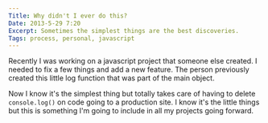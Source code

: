 ```yaml
---
Title: Why didn't I ever do this?
Date: 2013-5-29 7:20
Excerpt: Sometimes the simplest things are the best discoveries.
Tags: process, personal, javascript
---
```


Recently I was working on a javascript project that someone else created. I needed to fix a few things and add a new feature. The person previously created this little log function that was part of the main object.

<script src="https://gist.github.com/ckollars/5665348.js"></script>

Now I know it's the simplest thing but totally takes care of having to delete <code>console.log()</code> on code going to a production site. I know it's the little things but this is something I'm going to include in all my projects going forward.